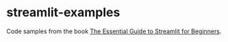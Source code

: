 # streamlit-examples
Code samples from the book [The Essential Guide to Streamlit for Beginners](https://www.amazon.com/dp/B0CVDPFCZT).
